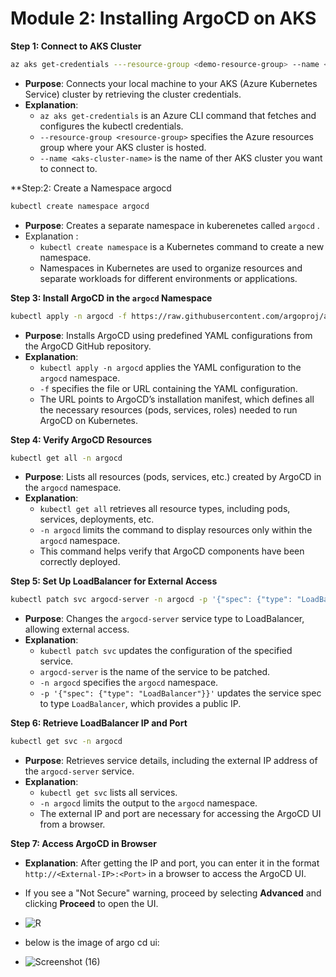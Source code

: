 # **Module 2: Installing ArgoCD on AKS**

**Step 1: Connect to AKS Cluster**

```bash
az aks get-credentials ---resource-group <demo-resource-group> --name <demoKubernetesCluster>
```

- **Purpose**: Connects your local machine to your AKS (Azure Kubernetes Service) cluster by retrieving the cluster credentials.
- **Explanation**:
  - `az aks get-credentials` is an Azure CLI command that fetches and configures the kubectl credentials.
  - `--resource-group <resource-group>` specifies the Azure resources group where your AKS cluster is hosted.
  - `--name <aks-cluster-name>` is the name of ther AKS cluster you want to connect to.

**Step:2: Create a Namespace argocd

```bash
kubectl create namespace argocd
```
- **Purpose**: Creates a separate namespace in kuberenetes called `argocd` .
- Explanation :
  - `kubectl create namespace` is a Kubernetes command to create a new namespace.
  - Namespaces in Kubernetes are used to organize resources and separate workloads for different environments or applications.
 
**Step 3: Install ArgoCD in the `argocd` Namespace**

```bash
kubectl apply -n argocd -f https://raw.githubusercontent.com/argoproj/argo-cd/stable/manifests/install.yaml
```
- **Purpose**: Installs ArgoCD using predefined YAML configurations from the ArgoCD GitHub repository.
- **Explanation**:
  - `kubectl apply -n argocd` applies the YAML configuration to the `argocd` namespace.
  - `-f` specifies the file or URL containing the YAML configuration.
  - The URL points to ArgoCD’s installation manifest, which defines all the necessary resources (pods, services, roles) needed to run ArgoCD on Kubernetes.

**Step 4: Verify ArgoCD Resources**

```bash
kubectl get all -n argocd
```
- **Purpose**: Lists all resources (pods, services, etc.) created by ArgoCD in the `argocd` namespace.
- **Explanation**:
  - `kubectl get all` retrieves all resource types, including pods, services, deployments, etc.
  - `-n argocd` limits the command to display resources only within the `argocd` namespace.
  - This command helps verify that ArgoCD components have been correctly deployed.
 
**Step 5: Set Up LoadBalancer for External Access**

```bash
kubectl patch svc argocd-server -n argocd -p '{"spec": {"type": "LoadBalancer"}}'
```
- **Purpose**: Changes the `argocd-server` service type to LoadBalancer, allowing external access.
- **Explanation**:
  - `kubectl patch svc` updates the configuration of the specified service.
  - `argocd-server` is the name of the service to be patched.
  - `-n argocd` specifies the `argocd` namespace.
  - `-p '{"spec": {"type": "LoadBalancer"}}'` updates the service spec to type `LoadBalancer`, which provides a public IP.

**Step 6: Retrieve LoadBalancer IP and Port**

```bash
kubectl get svc -n argocd
```
- **Purpose**: Retrieves service details, including the external IP address of the `argocd-server` service.
- **Explanation**:
  - `kubectl get svc` lists all services.
  - `-n argocd` limits the output to the `argocd` namespace.
  - The external IP and port are necessary for accessing the ArgoCD UI from a browser.

**Step 7: Access ArgoCD in Browser**

   - **Explanation**: After getting the IP and port, you can enter it in the format `http://<External-IP>:<Port>` in a browser to access the ArgoCD UI.
   - If you see a "Not Secure" warning, proceed by selecting **Advanced** and clicking **Proceed** to open the UI.

   - ![R](https://github.com/user-attachments/assets/a55c850d-a05d-43aa-9b30-090db317255c)
     
   - below is the image of argo cd ui:
     
   - ![Screenshot (16)](https://github.com/user-attachments/assets/417f520f-e37b-44b3-a572-693f2a625ca5)


